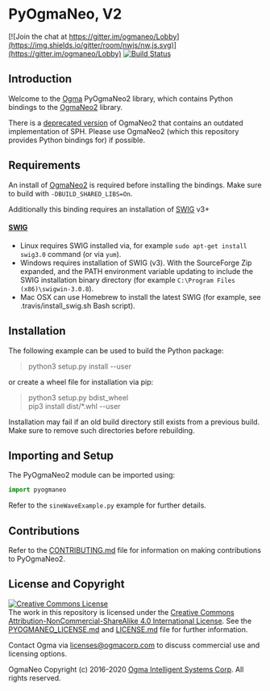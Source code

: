 <!---
  PyOgmaNeo
  Copyright(c) 2016-2020 Ogma Intelligent Systems Corp. All rights reserved.

  This copy of OgmaNeo is licensed to you under the terms described
  in the PYOGMANEO_LICENSE.md file included in this distribution.
--->

# PyOgmaNeo, V2

[![Join the chat at https://gitter.im/ogmaneo/Lobby](https://img.shields.io/gitter/room/nwjs/nw.js.svg)](https://gitter.im/ogmaneo/Lobby) [![Build Status](https://travis-ci.org/ogmacorp/OgmaNeo.svg?branch=master)](https://travis-ci.org/ogmacorp/OgmaNeo)

## Introduction 

Welcome to the [Ogma](https://ogmacorp.com) PyOgmaNeo2 library, which contains Python bindings to the [OgmaNeo2](https://github.com/ogmacorp/OgmaNeo2) library.

There is a [deprecated version](https://github.com/ogmacorp/OgmaNeo) of OgmaNeo2 that contains an outdated implementation of SPH. Please use OgmaNeo2 (which this repository provides Python bindings for) if possible.

## Requirements

An install of [OgmaNeo2](https://github.com/ogmacorp/OgmaNeo2) is required before installing the bindings. Make sure to build with `-DBUILD_SHARED_LIBS=On`.

Additionally this binding requires an installation of [SWIG](http://www.swig.org/) v3+

#### [SWIG](http://www.swig.org/)

- Linux requires SWIG installed via, for example ```sudo apt-get install swig3.0``` command (or via ```yum```).
- Windows requires installation of SWIG (v3). With the SourceForge Zip expanded, and the PATH environment variable updating to include the SWIG installation binary directory (for example `C:\Program Files (x86)\swigwin-3.0.8`).
- Mac OSX can use Homebrew to install the latest SWIG (for example, see .travis/install_swig.sh Bash script).

## Installation

The following example can be used to build the Python package:

> python3 setup.py install --user  

or create a wheel file for installation via pip:

> python3 setup.py bdist_wheel  
> pip3 install dist/*.whl --user

Installation may fail if an old build directory still exists from a previous build. Make sure to remove such directories before rebuilding.

## Importing and Setup

The PyOgmaNeo2 module can be imported using:

```python
import pyogmaneo
```

Refer to the `sineWaveExample.py` example for further details.

## Contributions

Refer to the [CONTRIBUTING.md](./CONTRIBUTING.md) file for information on making contributions to PyOgmaNeo2.

## License and Copyright

<a rel="license" href="http://creativecommons.org/licenses/by-nc-sa/4.0/"><img alt="Creative Commons License" style="border-width:0" src="https://i.creativecommons.org/l/by-nc-sa/4.0/88x31.png" /></a><br />The work in this repository is licensed under the <a rel="license" href="http://creativecommons.org/licenses/by-nc-sa/4.0/">Creative Commons Attribution-NonCommercial-ShareAlike 4.0 International License</a>. See the  [PYOGMANEO_LICENSE.md](./PYOGMANEO_LICENSE.md) and [LICENSE.md](./LICENSE.md) file for further information.

Contact Ogma via licenses@ogmacorp.com to discuss commercial use and licensing options.

OgmaNeo Copyright (c) 2016-2020 [Ogma Intelligent Systems Corp](https://ogmacorp.com). All rights reserved.
